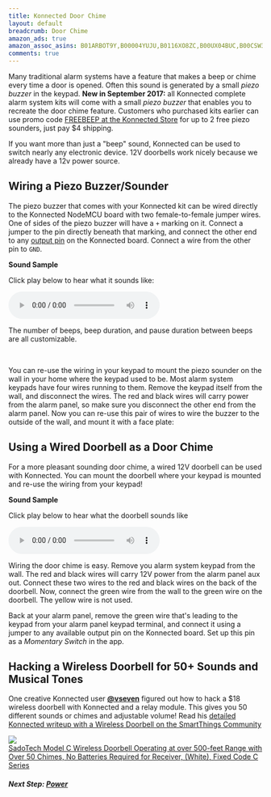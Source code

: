 ```yaml
---
title: Konnected Door Chime
layout: default
breadcrumb: Door Chime
amazon_ads: true
amazon_assoc_asins: B01ARBOT9Y,B00004YUJU,B0116XO8ZC,B00UX04BUC,B00CSW3O5G,B00FR4YQYK
comments: true
---
```


Many traditional alarm systems have a feature that makes a beep or chime every time a door is opened. Often this sound is
generated by a small _piezo buzzer_ in the keypad. **New in September 2017:** all Konnected complete alarm system kits
will come with a small _piezo buzzer_ that enables you to recreate the door chime feature. Customers who purchased kits
earlier can use promo code [FREEBEEP at the Konnected Store](https://store.konnected.io/products/piezo-sounder-for-konnected-beep)
for up to 2 free piezo sounders, just pay $4 shipping.

If you want more than just a "beep" sound, Konnected can be used to switch nearly any electronic device. 12V doorbells
work nicely because we already have a 12v power source.

## Wiring a Piezo Buzzer/Sounder

<div id='product-component-776adc012da' class="img-product"></div>
<script type="text/javascript">
/*<![CDATA[*/

(function () {
  var scriptURL = 'https://sdks.shopifycdn.com/buy-button/latest/buy-button-storefront.min.js';
  if (window.ShopifyBuy) {
    if (window.ShopifyBuy.UI) {
      ShopifyBuyInit();
    } else {
      loadScript();
    }
  } else {
    loadScript();
  }

  function loadScript() {
    var script = document.createElement('script');
    script.async = true;
    script.src = scriptURL;
    (document.getElementsByTagName('head')[0] || document.getElementsByTagName('body')[0]).appendChild(script);
    script.onload = ShopifyBuyInit;
  }

  function ShopifyBuyInit() {
    var client = ShopifyBuy.buildClient({
      domain: 'nodemcu-smartthings.myshopify.com',
      apiKey: '4bc842c0bbb3a6f9954598757a95f5b2',
      appId: '6',
    });

    ShopifyBuy.UI.onReady(client).then(function (ui) {
      ui.createComponent('product', {
        id: [11540209684],
        node: document.getElementById('product-component-776adc012da'),
        moneyFormat: '%24%7B%7Bamount%7D%7D',
        options: {
  "product": {
    "variantId": "all",
    "contents": {
      "imgWithCarousel": false,
      "variantTitle": false,
      "description": false,
      "buttonWithQuantity": false,
      "quantity": false
    },
    "styles": {
      "product": {
        "text-align": "left",
        "@media (min-width: 601px)": {
          "max-width": "100%",
          "margin-left": "0",
          "margin-bottom": "50px"
        }
      },
      "button": {
        "background-color": "#2c82c9",
        "font-size": "14px",
        "padding-top": "15px",
        "padding-bottom": "15px",
        ":hover": {
          "background-color": "#2875b5"
        },
        ":focus": {
          "background-color": "#2875b5"
        }
      },
      "variantTitle": {
        "font-family": "Open Sans, sans-serif",
        "font-weight": "normal"
      },
      "title": {
        "font-family": "Open Sans, sans-serif",
        "font-weight": "normal"
      },
      "description": {
        "font-family": "Open Sans, sans-serif",
        "font-weight": "normal"
      },
      "price": {
        "font-family": "Open Sans, sans-serif",
        "font-weight": "normal"
      },
      "quantityInput": {
        "font-size": "14px",
        "padding-top": "15px",
        "padding-bottom": "15px"
      },
      "compareAt": {
        "font-size": "12px",
        "font-family": "Open Sans, sans-serif",
        "font-weight": "normal"
      }
    },
    "googleFonts": [
      "Open Sans",
      "Open Sans",
      "Open Sans",
      "Open Sans",
      "Open Sans"
    ]
  },
  "cart": {
    "contents": {
      "button": true
    },
    "styles": {
      "button": {
        "background-color": "#2c82c9",
        "font-size": "14px",
        "padding-top": "15px",
        "padding-bottom": "15px",
        ":hover": {
          "background-color": "#2875b5"
        },
        ":focus": {
          "background-color": "#2875b5"
        }
      },
      "footer": {
        "background-color": "#ffffff"
      }
    }
  },
  "modalProduct": {
    "contents": {
      "img": false,
      "imgWithCarousel": true,
      "variantTitle": false,
      "buttonWithQuantity": true,
      "button": false,
      "quantity": false
    },
    "styles": {
      "product": {
        "@media (min-width: 601px)": {
          "max-width": "100%",
          "margin-left": "0px",
          "margin-bottom": "0px"
        }
      },
      "button": {
        "background-color": "#2c82c9",
        "font-size": "14px",
        "padding-top": "15px",
        "padding-bottom": "15px",
        ":hover": {
          "background-color": "#2875b5"
        },
        ":focus": {
          "background-color": "#2875b5"
        }
      },
      "variantTitle": {
        "font-family": "Open Sans, sans-serif",
        "font-weight": "normal"
      },
      "title": {
        "font-family": "Open Sans, sans-serif",
        "font-weight": "normal"
      },
      "description": {
        "font-family": "Open Sans, sans-serif",
        "font-weight": "normal"
      },
      "price": {
        "font-family": "Open Sans, sans-serif",
        "font-weight": "normal"
      },
      "quantityInput": {
        "font-size": "14px",
        "padding-top": "15px",
        "padding-bottom": "15px"
      },
      "compareAt": {
        "font-family": "Open Sans, sans-serif",
        "font-weight": "normal"
      }
    },
    "googleFonts": [
      "Open Sans",
      "Open Sans",
      "Open Sans",
      "Open Sans",
      "Open Sans"
    ]
  },
  "toggle": {
    "styles": {
      "toggle": {
        "background-color": "#2c82c9",
        ":hover": {
          "background-color": "#2875b5"
        },
        ":focus": {
          "background-color": "#2875b5"
        }
      },
      "count": {
        "font-size": "14px"
      }
    }
  },
  "option": {
    "styles": {
      "label": {
        "font-family": "Open Sans, sans-serif"
      },
      "select": {
        "font-family": "Open Sans, sans-serif"
      }
    },
    "googleFonts": [
      "Open Sans",
      "Open Sans"
    ]
  },
  "productSet": {
    "styles": {
      "products": {
        "@media (min-width: 601px)": {
          "margin-left": "-20px"
        }
      }
    }
  }
}
      });
    });
  }
})();
/*]]>*/
</script>

The piezo buzzer that comes with your Konnected kit can be wired directly to the Konnected NodeMCU board with two female-to-female
jumper wires. One of sides of the piezo buzzer will have a `+` marking on it. Connect a jumper to the pin directly 
beneath that marking, and connect the other end to any [output pin](#output-pins) on the Konnected board. Connect a wire
from the other pin to `GND`.

**Sound Sample**

Click play below to hear what it sounds like:

<audio controls>
   <source src="https://s3.us-east-2.amazonaws.com/konnected-io/beep.mp3" type="audio/mpeg" />
</audio>

The number of beeps, beep duration, and pause duration between beeps are all customizable.

<br style="clear:both;"/>

You can re-use the wiring in your keypad to mount the piezo sounder on the wall in your home where the keypad used to be.
Most alarm system keypads have four wires running to them. Remove the keypad itself from the wall, and disconnect the wires.
The red and black wires will carry power from the alarm panel, so make sure you disconnect the other end from the alarm
panel. Now you can re-use this pair of wires to wire the buzzer to the outside of the wall, and mount it with a face plate:


## Using a Wired Doorbell as a Door Chime

<div id='product-component-66bd6b9a99b' class="img-product"></div>
<script type="text/javascript">
/*<![CDATA[*/

(function () {
  var scriptURL = 'https://sdks.shopifycdn.com/buy-button/latest/buy-button-storefront.min.js';
  if (window.ShopifyBuy) {
    if (window.ShopifyBuy.UI) {
      ShopifyBuyInit();
    } else {
      loadScript();
    }
  } else {
    loadScript();
  }

  function loadScript() {
    var script = document.createElement('script');
    script.async = true;
    script.src = scriptURL;
    (document.getElementsByTagName('head')[0] || document.getElementsByTagName('body')[0]).appendChild(script);
    script.onload = ShopifyBuyInit;
  }

  function ShopifyBuyInit() {
    var client = ShopifyBuy.buildClient({
      domain: 'nodemcu-smartthings.myshopify.com',
      apiKey: '4bc842c0bbb3a6f9954598757a95f5b2',
      appId: '6',
    });

    ShopifyBuy.UI.onReady(client).then(function (ui) {
      ui.createComponent('product', {
        id: [11542700948],
        node: document.getElementById('product-component-66bd6b9a99b'),
        moneyFormat: '%24%7B%7Bamount%7D%7D',
        options: {
  "product": {
    "variantId": "all",
    "contents": {
      "imgWithCarousel": false,
      "variantTitle": false,
      "description": false,
      "buttonWithQuantity": false,
      "quantity": false
    },
    "styles": {
      "product": {
        "text-align": "left",
        "@media (min-width: 601px)": {
          "max-width": "100%",
          "margin-left": "0",
          "margin-bottom": "50px"
        }
      },
      "button": {
        "background-color": "#2c82c9",
        "font-size": "14px",
        "padding-top": "15px",
        "padding-bottom": "15px",
        ":hover": {
          "background-color": "#2875b5"
        },
        ":focus": {
          "background-color": "#2875b5"
        }
      },
      "variantTitle": {
        "font-family": "Open Sans, sans-serif",
        "font-weight": "normal"
      },
      "title": {
        "font-family": "Open Sans, sans-serif",
        "font-weight": "normal"
      },
      "description": {
        "font-family": "Open Sans, sans-serif",
        "font-weight": "normal"
      },
      "price": {
        "font-family": "Open Sans, sans-serif",
        "font-weight": "normal"
      },
      "quantityInput": {
        "font-size": "14px",
        "padding-top": "15px",
        "padding-bottom": "15px"
      },
      "compareAt": {
        "font-size": "12px",
        "font-family": "Open Sans, sans-serif",
        "font-weight": "normal"
      }
    },
    "googleFonts": [
      "Open Sans",
      "Open Sans",
      "Open Sans",
      "Open Sans",
      "Open Sans"
    ]
  },
  "cart": {
    "contents": {
      "button": true
    },
    "styles": {
      "button": {
        "background-color": "#2c82c9",
        "font-size": "14px",
        "padding-top": "15px",
        "padding-bottom": "15px",
        ":hover": {
          "background-color": "#2875b5"
        },
        ":focus": {
          "background-color": "#2875b5"
        }
      },
      "footer": {
        "background-color": "#ffffff"
      }
    }
  },
  "modalProduct": {
    "contents": {
      "img": false,
      "imgWithCarousel": true,
      "variantTitle": false,
      "buttonWithQuantity": true,
      "button": false,
      "quantity": false
    },
    "styles": {
      "product": {
        "@media (min-width: 601px)": {
          "max-width": "100%",
          "margin-left": "0px",
          "margin-bottom": "0px"
        }
      },
      "button": {
        "background-color": "#2c82c9",
        "font-size": "14px",
        "padding-top": "15px",
        "padding-bottom": "15px",
        ":hover": {
          "background-color": "#2875b5"
        },
        ":focus": {
          "background-color": "#2875b5"
        }
      },
      "variantTitle": {
        "font-family": "Open Sans, sans-serif",
        "font-weight": "normal"
      },
      "title": {
        "font-family": "Open Sans, sans-serif",
        "font-weight": "normal"
      },
      "description": {
        "font-family": "Open Sans, sans-serif",
        "font-weight": "normal"
      },
      "price": {
        "font-family": "Open Sans, sans-serif",
        "font-weight": "normal"
      },
      "quantityInput": {
        "font-size": "14px",
        "padding-top": "15px",
        "padding-bottom": "15px"
      },
      "compareAt": {
        "font-family": "Open Sans, sans-serif",
        "font-weight": "normal"
      }
    },
    "googleFonts": [
      "Open Sans",
      "Open Sans",
      "Open Sans",
      "Open Sans",
      "Open Sans"
    ]
  },
  "toggle": {
    "styles": {
      "toggle": {
        "background-color": "#2c82c9",
        ":hover": {
          "background-color": "#2875b5"
        },
        ":focus": {
          "background-color": "#2875b5"
        }
      },
      "count": {
        "font-size": "14px"
      }
    }
  },
  "option": {
    "styles": {
      "label": {
        "font-family": "Open Sans, sans-serif"
      },
      "select": {
        "font-family": "Open Sans, sans-serif"
      }
    },
    "googleFonts": [
      "Open Sans",
      "Open Sans"
    ]
  },
  "productSet": {
    "styles": {
      "products": {
        "@media (min-width: 601px)": {
          "margin-left": "-20px"
        }
      }
    }
  }
}
      });
    });
  }
})();
/*]]>*/
</script>

For a more pleasant sounding door chime, a wired 12V doorbell can be used with Konnected. You can mount the doorbell
where your keypad is mounted and re-use the wiring from your keypad!

**Sound Sample**

Click play below to hear what the doorbell sounds like

<audio controls>
   <source src="https://s3.us-east-2.amazonaws.com/konnected-io/doorbell.mp3" type="audio/mpeg" />
</audio>

<br style="clear:both;"/>

Wiring the door chime is easy. Remove you alarm system keypad from the wall. The red and black wires will carry 12V power
from the alarm panel aux out. Connect these two wires to the red and black wires on the back of the doorbell. Now, connect
the green wire from the wall to the green wire on the doorbell. The yellow wire is not used.

Back at your alarm panel, remove the green wire that's leading to the keypad from your alarm panel keypad terminal, and
connect it using a jumper to any available output pin on the Konnected board. Set up this pin as a _Momentary Switch_ in
the app.

## Hacking a Wireless Doorbell for 50+ Sounds and Musical Tones

One creative Konnected user **[@vseven](https://community.smartthings.com/t/replaced-my-existing-security-panel-with-konnected-security-my-writeup/95656)**
figured out how to hack a $18 wireless doorbell with Konnected and a relay module. This gives you 50 different sounds or
chimes and adjustable volume! Read his 
[detailed Konnected writeup with a Wireless Doorbell on the SmartThings Community](https://community.smartthings.com/t/replaced-my-existing-security-panel-with-konnected-security-my-writeup/95656)

<a class="img-product" href="https://www.amazon.com/SadoTech-Wireless-Doorbell-Operating-Batteries/dp/B00FR4YQYK/ref=as_li_ss_il?ie=UTF8&linkCode=li1&tag=konnected-io-20&linkId=4c770739253ba248928d198468b01657" target="_blank"><img border="0" src="//ws-na.amazon-adsystem.com/widgets/q?_encoding=UTF8&ASIN=B00FR4YQYK&Format=_SL110_&ID=AsinImage&MarketPlace=US&ServiceVersion=20070822&WS=1&tag=konnected-io-20" ></a><img src="https://ir-na.amazon-adsystem.com/e/ir?t=konnected-io-20&l=li1&o=1&a=B00FR4YQYK" width="1" height="1" border="0" alt="" style="border:none !important; margin:0px !important;" />  
[SadoTech Model C Wireless Doorbell Operating at over 500-feet Range with Over 50 Chimes, No Batteries Required for Receiver, (White), Fixed Code C Series](https://www.amazon.com/SadoTech-Wireless-Doorbell-Operating-Batteries/dp/B00FR4YQYK/ref=as_li_ss_tl?ie=UTF8&linkCode=ll1&tag=konnected-io-20&linkId=7b900c3ac0ecc019025641e087c36884)
<br style="clear:both;"/>

##### **Next Step:** [Power](/security-alarm-system/wiring/power)